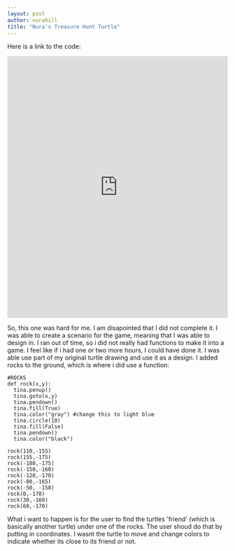 ```yaml
--- 
layout: post
author: nurahill
title: "Nura's Treasure Hunt Turtle"
---
```

Here is a link to the code:
<iframe src="https://trinket.io/embed/python/e9bc454a06" width="100%" height="600" frameborder="0" marginwidth="0" marginheight="0" allowfullscreen></iframe>

So, this one was hard for me. I am disapointed that I did not complete it. I was able to create a scenario for the game, meaning that I was able to design in. I ran out of time, so i did not really had functions to make it into a game. I feel like if i had one or two more hours, I could have done it. I was able use part of my original turtle drawing and use it as a design. I added rocks to the ground, which is where i did use a function:
```
#ROCKS
def rock(x,y):
  tina.penup()
  tina.goto(x,y)
  tina.pendown()
  tina.fill(True)
  tina.color("gray") #change this to light blue
  tina.circle(10)
  tina.fill(False)
  tina.pendown()
  tina.color("black")

rock(110,-155)
rock(155,-175)
rock(-180,-175)
rock(-150,-160)
rock(-120,-170)
rock(-80,-165)
rock(-50, -158)
rock(0,-170)
rock(30,-160)
rock(60,-170)
```
What i want to happen is for the user to find the turtles 'friend' (which is basically another turtle) under one of the rocks. The user shoud do that by putting in coordinates. I wasnt the turtle to move and change colors to indicate whether its close to its friend or not.
